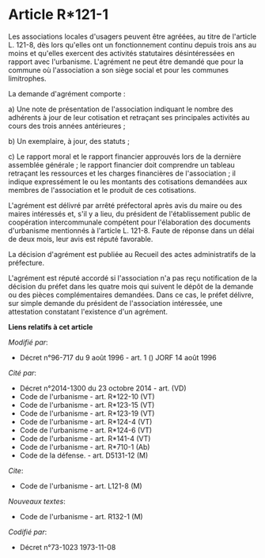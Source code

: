 # Article R*121-1

Les associations locales d'usagers peuvent être agréées, au titre de l'article L. 121-8, dès lors qu'elles ont un
fonctionnement continu depuis trois ans au moins et qu'elles exercent des activités statutaires désintéressées en rapport
avec l'urbanisme. L'agrément ne peut être demandé que pour la commune où l'association a son siège social et pour les
communes limitrophes.

La demande d'agrément comporte :

a) Une note de présentation de l'association indiquant le nombre des adhérents à jour de leur cotisation et retraçant ses
principales activités au cours des trois années antérieures ;

b) Un exemplaire, à jour, des statuts ;

c) Le rapport moral et le rapport financier approuvés lors de la dernière assemblée générale ; le rapport financier doit
comprendre un tableau retraçant les ressources et les charges financières de l'association ; il indique expressément le ou
les montants des cotisations demandées aux membres de l'association et le produit de ces cotisations.

L'agrément est délivré par arrêté préfectoral après avis du maire ou des maires intéressés et, s'il y a lieu, du président de
l'établissement public de coopération intercommunale compétent pour l'élaboration des documents d'urbanisme mentionnés à
l'article L. 121-8. Faute de réponse dans un délai de deux mois, leur avis est réputé favorable.

La décision d'agrément est publiée au Recueil des actes administratifs de la préfecture.

L'agrément est réputé accordé si l'association n'a pas reçu notification de la décision du préfet dans les quatre mois qui
suivent le dépôt de la demande ou des pièces complémentaires demandées. Dans ce cas, le préfet délivre, sur simple demande du
président de l'association intéressée, une attestation constatant l'existence d'un agrément.

**Liens relatifs à cet article**

_Modifié par_:

  - Décret n°96-717 du 9 août 1996 - art. 1 () JORF 14 août 1996

_Cité par_:

  - Décret n°2014-1300 du 23 octobre 2014 - art. (VD)
  - Code de l'urbanisme - art. R*122-10 (VT)
  - Code de l'urbanisme - art. R*123-15 (VT)
  - Code de l'urbanisme - art. R*123-19 (VT)
  - Code de l'urbanisme - art. R*124-4 (VT)
  - Code de l'urbanisme - art. R*124-6 (VT)
  - Code de l'urbanisme - art. R*141-4 (VT)
  - Code de l'urbanisme - art. R*710-1 (Ab)
  - Code de la défense. - art. D5131-12 (M)

_Cite_:

  - Code de l'urbanisme - art. L121-8 (M)

_Nouveaux textes_:

  - Code de l'urbanisme - art. R132-1 (M)

_Codifié par_:

  - Décret n°73-1023 1973-11-08
